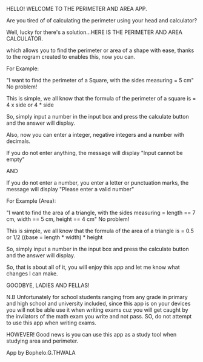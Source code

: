 HELLO! WELCOME TO THE PERIMETER AND AREA APP.

Are you tired of of calculating the perimeter using your head and calculator?

Well, lucky for there's a solution...HERE IS THE PERIMETER AND AREA CALCULATOR.

which allows you to find the perimeter or area of a shape with ease, thanks to the rogram created to enables this, now you can.

For Example:

"I want to find the perimeter of a Square, with the sides measuring = 5 cm"
No problem!

This is simple, we all know that the formula of the perimeter of a square is = 4 x side or 4 * side

So, simply input a number in the input box and press the calculate button and the answer will display.

Also, now you can enter a integer, negative integers and a number with decimals.

If you do not enter anything, the message will display "Input cannot be empty"

AND

If you do not enter a number, you enter a letter or punctuation marks, the message will display "Please enter a valid number"

For Example (Area):

"I want to find the area of a triangle, with the sides measuring = length == 7 cm, width == 5 cm, height == 4 cm"
No problem!

This is simple, we all know that the formula of the area of a triangle is = 0.5 or 1/2 ((base = length * width) * height

So, simply input a number in the input box and press the calculate button and the answer will display.



So, that is about all of it, you will enjoy this app and let me know what changes I can make.

GOODBYE, LADIES AND FELLAS!



N.B Unfortunately for school students ranging from any grade in primary and high school and university included, since this app is on your devices you will not be able use it when writing exams cuz you will get caught by
the invilators of the math exam you write and not pass. SO, do not attempt to use this app when writing exams.

HOWEVER! Good news is you can use this app as a study tool when studying area and perimeter.

App by Bophelo.G.THWALA
